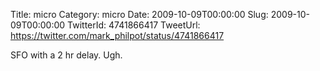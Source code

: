 Title: micro
Category: micro
Date: 2009-10-09T00:00:00
Slug: 2009-10-09T00:00:00
TwitterId: 4741866417
TweetUrl: https://twitter.com/mark_philpot/status/4741866417

SFO with a 2 hr delay. Ugh.